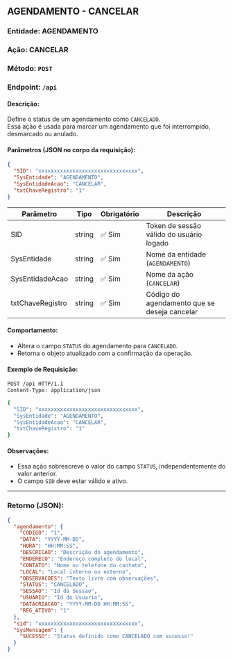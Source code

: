 ## AGENDAMENTO - CANCELAR

### Entidade: AGENDAMENTO  
### Ação: CANCELAR  
### Método: `POST`  
### Endpoint: `/api`

#### Descrição:
Define o status de um agendamento como `CANCELADO`.  
Essa ação é usada para marcar um agendamento que foi interrompido, desmarcado ou anulado.

#### Parâmetros (JSON no corpo da requisição):

```json
{
  "SID": "xxxxxxxxxxxxxxxxxxxxxxxxxxxxxxxx",
  "SysEntidade": "AGENDAMENTO",
  "SysEntidadeAcao": "CANCELAR",
  "txtChaveRegistro": "1"
}
```

| Parâmetro          | Tipo     | Obrigatório | Descrição                                          |
|--------------------|----------|-------------|------------------------------------------------------|
| SID                | string   | ✅ Sim      | Token de sessão válido do usuário logado             |
| SysEntidade        | string   | ✅ Sim      | Nome da entidade (`AGENDAMENTO`)                     |
| SysEntidadeAcao    | string   | ✅ Sim      | Nome da ação (`CANCELAR`)                            |
| txtChaveRegistro   | string   | ✅ Sim      | Código do agendamento que se deseja cancelar         |

#### Comportamento:

- Altera o campo `STATUS` do agendamento para `CANCELADO`.
- Retorna o objeto atualizado com a confirmação da operação.

#### Exemplo de Requisição:

```bash
POST /api HTTP/1.1
Content-Type: application/json

{
  "SID": "xxxxxxxxxxxxxxxxxxxxxxxxxxxxxxxx",
  "SysEntidade": "AGENDAMENTO",
  "SysEntidadeAcao": "CANCELAR",
  "txtChaveRegistro": "1"
}
```

#### Observações:

- Essa ação sobrescreve o valor do campo `STATUS`, independentemente do valor anterior.
- O campo `SID` deve estar válido e ativo.

---

### Retorno (JSON):

```json
{
  "agendamento": {
    "CODIGO": "1",
    "DATA": "YYYY-MM-DD",
    "HORA": "HH:MM:SS",
    "DESCRICAO": "Descrição do agendamento",
    "ENDERECO": "Endereço completo do local",
    "CONTATO": "Nome ou telefone do contato",
    "LOCAL": "Local interno ou externo",
    "OBSERVACOES": "Texto livre com observações",
    "STATUS": "CANCELADO",
    "SESSAO": "Id da Sessao",
    "USUARIO": "Id do Usuario",
    "DATACRIACAO": "YYYY-MM-DD HH:MM:SS",
    "REG_ATIVO": "1"
  },
  "sid": "xxxxxxxxxxxxxxxxxxxxxxxxxxxxxxxx",
  "SysMensagem": {
    "SUCESSO": "Status definido como CANCELADO com sucesso!"
  }
}
```